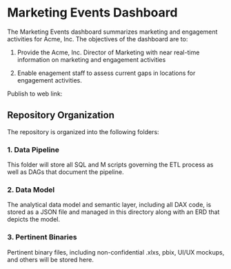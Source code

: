 # Marketing Events Dashboard

The Marketing Events dashboard summarizes marketing and engagement activities for Acme, Inc.  The objectives of the dashboard are to:

1. Provide the Acme, Inc. Director of Marketing with near real-time information on marketing and engagement activities

2. Enable enagement staff to assess current gaps in locations for engagement activities.

Publish to web link:

## Repository Organization
The repository is organized into the following folders:

### 1. Data Pipeline
This folder will store all SQL and M scripts governing the ETL process as well as DAGs that document the pipeline.

### 2. Data Model
The analytical data model and semantic layer, including all DAX code, is stored as a JSON file and managed in this directory along with an ERD that depicts the model.

### 3. Pertinent Binaries
Pertinent binary files, including non-confidential .xlxs, pbix, UI/UX mockups, and others will be stored here. 
